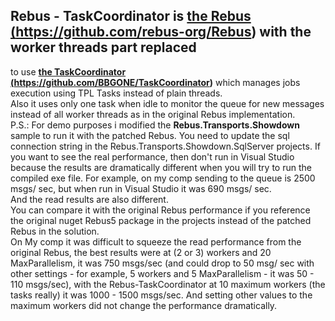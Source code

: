## Rebus - TaskCoordinator is <a href="https://github.com/rebus-org/Rebus" target="_blank"><b>the Rebus (https://github.com/rebus-org/Rebus)</b></a> with the worker threads part replaced 
to use <a href="https://github.com/BBGONE/TaskCoordinator" target="_blank"><b>the TaskCoordinator (https://github.com/BBGONE/TaskCoordinator)</b></a> which manages jobs execution using TPL Tasks instead
of plain threads. 
<br/>
Also it uses only one task when idle to monitor the queue for new messages instead of all worker threads as in the original Rebus implementation.
<br/>
P.S.: 
For demo purposes i modified the <b>Rebus.Transports.Showdown</b> sample to run it with the patched Rebus. You need to update the sql connection string in
the Rebus.Transports.Showdown.SqlServer projects. If you want to see the real performance, then don't run in Visual Studio because the results are dramatically different
when you will try to run the compiled exe file. For example, on my comp sending to the queue is 2500 msgs/ sec, but when run in Visual Studio it was 690 msgs/ sec.
<br/>And the read results are also different.
<br/>You can compare it with the original Rebus performance if you reference the original nuget Rebus5 package in the projects instead of the patched Rebus in the solution.
<br/>On My comp it was difficult to squeeze the read performance from the original Rebus, the best results were at (2 or 3) workers and 20 MaxParallelism, it was 750 msgs/sec 
(and could drop to 50 msg/ sec with other settings - for example, 5 workers and 5 MaxParallelism - it was 50 - 110 msgs/sec),
with the Rebus-TaskCoordinator at 10 maximum workers (the tasks really) it was 1000 - 1500 msgs/sec. 
And setting other values to the maximum workers did not change the performance dramatically.
